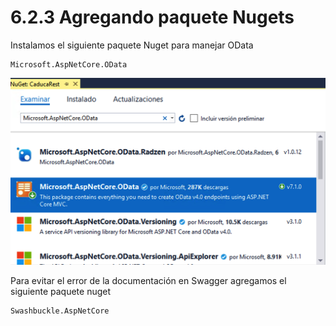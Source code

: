 # 6.2.3 Agregando paquete Nugets

Instalamos el siguiente paquete Nuget para manejar OData

```text
Microsoft.AspNetCore.OData
```

![](../../.gitbook/assets/image%20%2816%29.png)

Para evitar el error de la documentación en Swagger agregamos el siguiente paquete nuget

```text
Swashbuckle.AspNetCore
```

